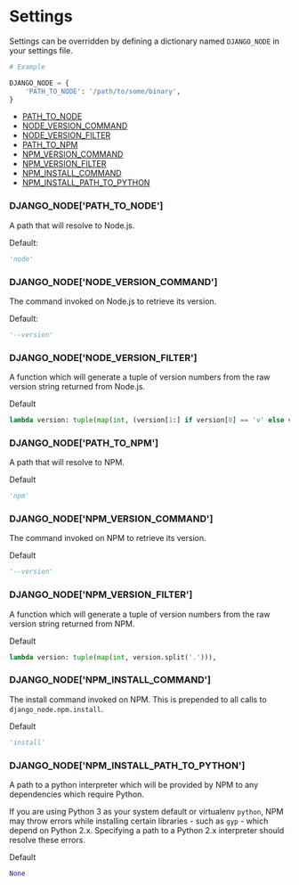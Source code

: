 Settings
========

Settings can be overridden by defining a dictionary named `DJANGO_NODE` in your settings file.

```python
# Example

DJANGO_NODE = {
    'PATH_TO_NODE': '/path/to/some/binary',
}
```

- [PATH_TO_NODE](#django_nodepath_to_node)
- [NODE_VERSION_COMMAND](#django_nodenode_version_command)
- [NODE_VERSION_FILTER](#django_nodenode_version_filter)
- [PATH_TO_NPM](#django_nodepath_to_npm)
- [NPM_VERSION_COMMAND](#django_nodenpm_version_command)
- [NPM_VERSION_FILTER](#django_nodenpm_version_filter)
- [NPM_INSTALL_COMMAND](#django_nodenpm_install_command)
- [NPM_INSTALL_PATH_TO_PYTHON](#django_nodenpm_install_path_to_python)

### DJANGO_NODE['PATH_TO_NODE']

A path that will resolve to Node.js.

Default:
```python
'node'
```

### DJANGO_NODE['NODE_VERSION_COMMAND']

The command invoked on Node.js to retrieve its version.

Default:
```python
'--version'
```

### DJANGO_NODE['NODE_VERSION_FILTER']

A function which will generate a tuple of version numbers from
the raw version string returned from Node.js.

Default
```python
lambda version: tuple(map(int, (version[1:] if version[0] == 'v' else version).split('.')))
```

### DJANGO_NODE['PATH_TO_NPM']

A path that will resolve to NPM.

Default
```python
'npm'
```

### DJANGO_NODE['NPM_VERSION_COMMAND']

The command invoked on NPM to retrieve its version.

Default
```python
'--version'
```

### DJANGO_NODE['NPM_VERSION_FILTER']

A function which will generate a tuple of version numbers from
the raw version string returned from NPM.

Default
```python
lambda version: tuple(map(int, version.split('.'))),
```

### DJANGO_NODE['NPM_INSTALL_COMMAND']

The install command invoked on NPM. This is prepended to all calls to `django_node.npm.install`.

Default
```python
'install'
```

### DJANGO_NODE['NPM_INSTALL_PATH_TO_PYTHON']

A path to a python interpreter which will be provided by NPM to any dependencies which require
Python.

If you are using Python 3 as your system default or virtualenv `python`, NPM may throw errors
while installing certain libraries - such as `gyp` - which depend on Python 2.x. Specifying a
path to a Python 2.x interpreter should resolve these errors.

Default
```python
None
```
